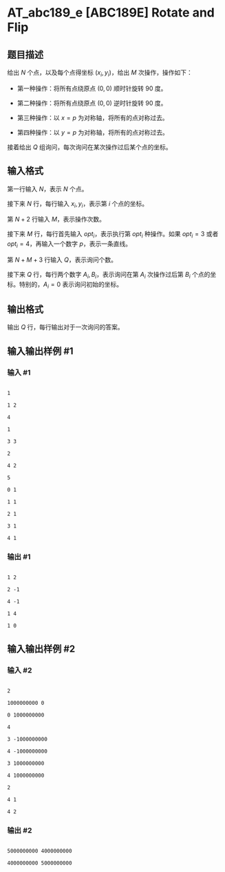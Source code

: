 # AT_abc189_e [ABC189E] Rotate and Flip

## 题目描述

给出 $N$ 个点，以及每个点得坐标 $(x_i,y_i)$，给出 $M$ 次操作，操作如下：

- 第一种操作：将所有点绕原点 $(0,0)$ 顺时针旋转 $90$ 度。

- 第二种操作：将所有点绕原点 $(0,0)$ 逆时针旋转 $90$ 度。

- 第三种操作：以 $x=p$ 为对称轴，将所有的点对称过去。

- 第四种操作：以 $y=p$ 为对称轴，将所有的点对称过去。

接着给出 $Q$ 组询问，每次询问在某次操作过后某个点的坐标。

## 输入格式

第一行输入 $N$，表示 $N$ 个点。

接下来 $N$ 行，每行输入 $x_i,y_i$，表示第 $i$ 个点的坐标。

第 $N+2$ 行输入 $M$，表示操作次数。

接下来 $M$ 行，每行首先输入 $opt_i$，表示执行第 $opt_i$ 种操作。如果 $opt_i=3$ 或者 $opt_i=4$，再输入一个数字 $p$，表示一条直线。

第 $N+M+3$ 行输入 $Q$，表示询问个数。

接下来 $Q$ 行，每行两个数字 $A_i,B_i$，表示询问在第 $A_i$ 次操作过后第 $B_i$ 个点的坐标。特别的，$A_i=0$  表示询问初始的坐标。

## 输出格式

输出 $Q$ 行，每行输出对于一次询问的答案。

## 输入输出样例 #1

### 输入 #1

```
1
1 2
4
1
3 3
2
4 2
5
0 1
1 1
2 1
3 1
4 1
```

### 输出 #1

```
1 2
2 -1
4 -1
1 4
1 0
```

## 输入输出样例 #2

### 输入 #2

```
2
1000000000 0
0 1000000000
4
3 -1000000000
4 -1000000000
3 1000000000
4 1000000000
2
4 1
4 2
```

### 输出 #2

```
5000000000 4000000000
4000000000 5000000000
```